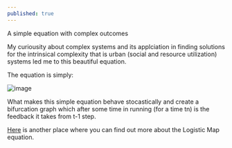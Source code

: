 ```yaml
---
published: true
---
```

A simple equation with complex outcomes

My curiousity about complex systems and its applciation in finding solutions for the intrinsical complexity that is urban (social and resource utilization) systems led me to this beautiful equation. 

The equation is simply:


![image](https://raw.githubusercontent.com/SD-Suman/SD-Suman.github.io/master/images/logisticmapequation.jpg)


What makes this simple equation behave stocastically and create a bifurcation graph which after some time in running (for a time tn) is the feedback it takes from t-1 step.



[Here](https://www.magesblog.com/post/2012-03-17-logistic-map-feigenbaum-diagram/) is another place where you can find out more about the Logistic Map equation.

